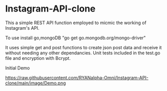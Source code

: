 # Instagram-API-clone
This a simple REST API function employed to micmic the working of Instagram's API.

To use install go,mongoDB "go get go.mongodb.org/mongo-driver"

It uses simple get and post functions to create json post data and receive it without needing any other dependancies.
Unit tests included in the test.go file and encryption with Bcrypt.

Initial Demo

https://raw.githubusercontent.com/RYANalpha-Omni/Instagram-API-clone/main/image/Demo.png
